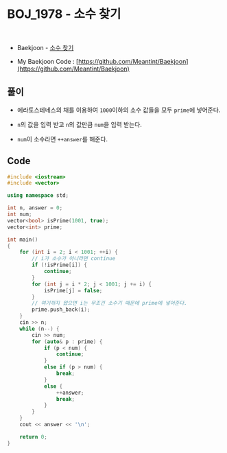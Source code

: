 # BOJ_1978 - 소수 찾기

&nbsp;

- Baekjoon - [소수 찾기](https://www.acmicpc.net/problem/1978)

- My Baekjoon Code : [https://github.com/Meantint/Baekjoon](https://github.com/Meantint/Baekjoon)

## 풀이

- 에라토스테네스의 채를 이용하여 `1000`이하의 소수 값들을 모두 `prime`에 넣어준다.

- `n`의 값을 입력 받고 `n`의 값만큼 `num`을 입력 받는다.

- `num`이 소수라면 `++answer`를 해준다.

## Code

```cpp
#include <iostream>
#include <vector>

using namespace std;

int n, answer = 0;
int num;
vector<bool> isPrime(1001, true);
vector<int> prime;

int main()
{
    for (int i = 2; i < 1001; ++i) {
        // i가 소수가 아니라면 continue
        if (!isPrime[i]) {
            continue;
        }
        for (int j = i * 2; j < 1001; j += i) {
            isPrime[j] = false;
        }
        // 여기까지 왔으면 i는 무조건 소수기 때문에 prime에 넣어준다.
        prime.push_back(i);
    }
    cin >> n;
    while (n--) {
        cin >> num;
        for (auto& p : prime) {
            if (p < num) {
                continue;
            }
            else if (p > num) {
                break;
            }
            else {
                ++answer;
                break;
            }
        }
    }
    cout << answer << '\n';

    return 0;
}
```

